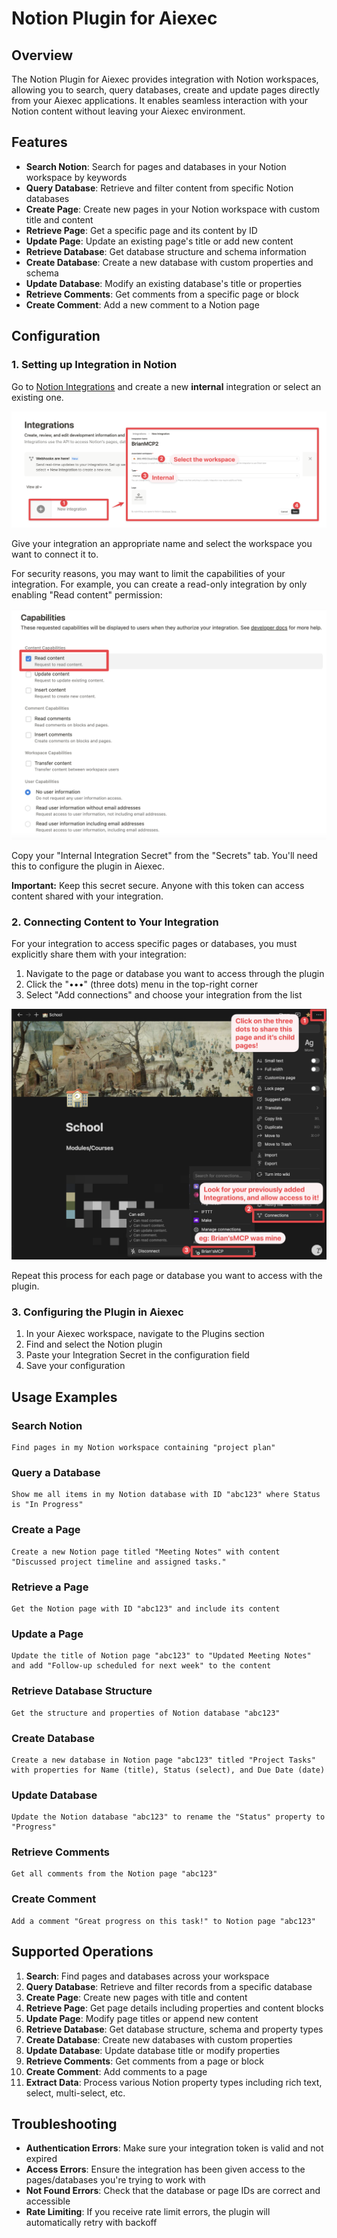 # Notion Plugin for Aiexec

## Overview

The Notion Plugin for Aiexec provides integration with Notion workspaces, allowing you to search, query databases, create and update pages directly from your Aiexec applications. It enables seamless interaction with your Notion content without leaving your Aiexec environment.

## Features

- **Search Notion**: Search for pages and databases in your Notion workspace by keywords
- **Query Database**: Retrieve and filter content from specific Notion databases
- **Create Page**: Create new pages in your Notion workspace with custom title and content
- **Retrieve Page**: Get a specific page and its content by ID
- **Update Page**: Update an existing page's title or add new content
- **Retrieve Database**: Get database structure and schema information
- **Create Database**: Create a new database with custom properties and schema
- **Update Database**: Modify an existing database's title or properties
- **Retrieve Comments**: Get comments from a specific page or block
- **Create Comment**: Add a new comment to a Notion page

## Configuration

### 1. Setting up Integration in Notion

Go to [Notion Integrations](https://www.notion.so/my-integrations) and create a new **internal** integration or select an existing one.

![](_assets/docs/integrations-creation.png)

Give your integration an appropriate name and select the workspace you want to connect it to.

For security reasons, you may want to limit the capabilities of your integration. For example, you can create a read-only integration by only enabling "Read content" permission:

![](_assets/docs/integrations-capabilities.png)

Copy your "Internal Integration Secret" from the "Secrets" tab. You'll need this to configure the plugin in Aiexec.

**Important:** Keep this secret secure. Anyone with this token can access content shared with your integration.

### 2. Connecting Content to Your Integration

For your integration to access specific pages or databases, you must explicitly share them with your integration:

1. Navigate to the page or database you want to access through the plugin
2. Click the "•••" (three dots) menu in the top-right corner
3. Select "Add connections" and choose your integration from the list

![](_assets/docs/connections.png)

Repeat this process for each page or database you want to access with the plugin.

### 3. Configuring the Plugin in Aiexec

1. In your Aiexec workspace, navigate to the Plugins section
2. Find and select the Notion plugin
3. Paste your Integration Secret in the configuration field
4. Save your configuration

## Usage Examples

### Search Notion
```
Find pages in my Notion workspace containing "project plan"
```

### Query a Database
```
Show me all items in my Notion database with ID "abc123" where Status is "In Progress"
```

### Create a Page
```
Create a new Notion page titled "Meeting Notes" with content "Discussed project timeline and assigned tasks."
```

### Retrieve a Page
```
Get the Notion page with ID "abc123" and include its content
```

### Update a Page
```
Update the title of Notion page "abc123" to "Updated Meeting Notes" and add "Follow-up scheduled for next week" to the content
```

### Retrieve Database Structure
```
Get the structure and properties of Notion database "abc123"
```

### Create Database
```
Create a new database in Notion page "abc123" titled "Project Tasks" with properties for Name (title), Status (select), and Due Date (date)
```

### Update Database
```
Update the Notion database "abc123" to rename the "Status" property to "Progress"
```

### Retrieve Comments
```
Get all comments from the Notion page "abc123"
```

### Create Comment
```
Add a comment "Great progress on this task!" to Notion page "abc123"
```

## Supported Operations

1. **Search**: Find pages and databases across your workspace
2. **Query Database**: Retrieve and filter records from a specific database
3. **Create Page**: Create new pages with title and content
4. **Retrieve Page**: Get page details including properties and content blocks
5. **Update Page**: Modify page titles or append new content 
6. **Retrieve Database**: Get database structure, schema and property types
7. **Create Database**: Create new databases with custom properties
8. **Update Database**: Update database title or modify properties
9. **Retrieve Comments**: Get comments from a page or block
10. **Create Comment**: Add comments to a page
11. **Extract Data**: Process various Notion property types including rich text, select, multi-select, etc.

## Troubleshooting

- **Authentication Errors**: Make sure your integration token is valid and not expired
- **Access Errors**: Ensure the integration has been given access to the pages/databases you're trying to work with
- **Not Found Errors**: Check that the database or page IDs are correct and accessible
- **Rate Limiting**: If you receive rate limit errors, the plugin will automatically retry with backoff
